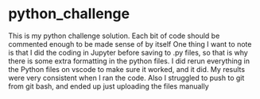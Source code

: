 # python_challenge
This is my python challenge solution. Each bit of code should be commented enough to be made sense of by itself
One thing I want to note is that I did the coding in Jupyter before saving to .py files, so that is why there is some extra formatting in the python files. I did rerun everything
in the Python files on vscode to make sure it worked, and it did. My results were very consistent when I ran the code.
Also I struggled to push to git from git bash, and ended up just uploading the files manually
